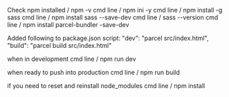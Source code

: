 Check npm installed / npm -v
cmd line / npm ini -y
cmd line / npm install -g sass
cmd line / npm install sass --save-dev
cmd line / sass --version
cmd line / npm install parcel-bundler -save-dev

Added following to package.json script:
    "dev": "parcel src/index.html",
    "build": "parcel build src/index.html"

when in development
cmd line / npm run dev

when ready to push into production
cmd line / npm run build


if you need to reset and reinstall node_modules
cmd line / npm install
